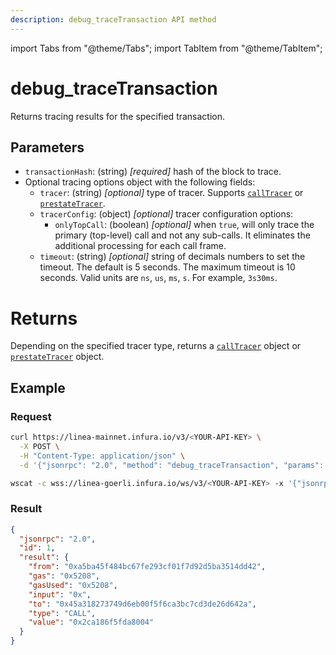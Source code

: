 ```yaml
---
description: debug_traceTransaction API method
---
```


import Tabs from "@theme/Tabs";
import TabItem from "@theme/TabItem";

# debug_traceTransaction

Returns tracing results for the specified transaction.

## Parameters

- `transactionHash`: (string) _[required]_ hash of the block to trace.
- Optional tracing options object with the following fields:
  - `tracer`: (string) _[optional]_ type of tracer. Supports [`callTracer`](index.md#calltracer) or
    [`prestateTracer`](index.md##prestatetracer).
  - `tracerConfig`: (object) _[optional]_ tracer configuration options:
    - `onlyTopCall`: (boolean) _[optional]_ when `true`, will only trace the primary (top-level) call and not any
      sub-calls. It eliminates the additional processing for each call frame.
  - `timeout`: (string) _[optional]_ string of decimals numbers to set the timeout. The default is 5 seconds. The maximum
    timeout is 10 seconds. Valid units are `ns`, `us`, `ms`, `s`. For example, `3s30ms`.

# Returns

Depending on the specified tracer type, returns a [`callTracer`](index.md##calltracer) object or
[`prestateTracer`](index.md#prestatetracer) object.

## Example

### Request

<Tabs>
  <TabItem value="cURL" label="cURL" default>

```bash
curl https://linea-mainnet.infura.io/v3/<YOUR-API-KEY> \
  -X POST \
  -H "Content-Type: application/json" \
  -d '{"jsonrpc": "2.0", "method": "debug_traceTransaction", "params": ["0x5d3faa9b9605a8fb04d989a79bfe6d3b708bdcfc66048d2fe18ed2dda4a8297c", {"tracer": "callTracer"}], "id": 1}'
```

  </TabItem>
  <TabItem value="WSS" label="WSS" >

```bash
wscat -c wss://linea-goerli.infura.io/ws/v3/<YOUR-API-KEY> -x '{"jsonrpc": "2.0", "method": "debug_traceTransaction", "params": ["0x5d3faa9b9605a8fb04d989a79bfe6d3b708bdcfc66048d2fe18ed2dda4a8297c", {"tracer": "callTracer"}], "id": 1}'
```

  </TabItem>
</Tabs>

### Result

```json
{
  "jsonrpc": "2.0",
  "id": 1,
  "result": {
    "from": "0xa5ba45f484bc67fe293cf01f7d92d5ba3514dd42",
    "gas": "0x5208",
    "gasUsed": "0x5208",
    "input": "0x",
    "to": "0x45a318273749d6eb00f5f6ca3bc7cd3de26d642a",
    "type": "CALL",
    "value": "0x2ca186f5fda8004"
  }
}
```

